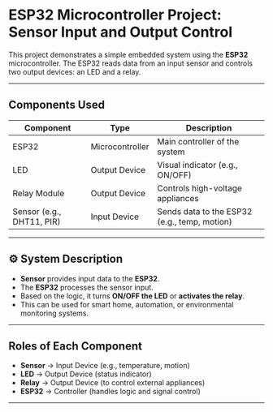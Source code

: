 # ESP32 Microcontroller Project: Sensor Input and Output Control

This project demonstrates a simple embedded system using the **ESP32** microcontroller. The ESP32 reads data from an input sensor and controls two output devices: an LED and a relay.

---

##  Components Used

| Component     | Type          | Description                        |
|---------------|---------------|------------------------------------|
| ESP32         | Microcontroller | Main controller of the system      |
| LED           | Output Device  | Visual indicator (e.g., ON/OFF)    |
| Relay Module  | Output Device  | Controls high-voltage appliances   |
| Sensor (e.g., DHT11, PIR) | Input Device   | Sends data to the ESP32 (e.g., temp, motion) |

---

## ⚙ System Description

- **Sensor** provides input data to the **ESP32**.
- The **ESP32** processes the sensor input.
- Based on the logic, it turns **ON/OFF the LED** or **activates the relay**.
- This can be used for smart home, automation, or environmental monitoring systems.

---

##  Roles of Each Component

- **Sensor** → Input Device (e.g., temperature, motion)
- **LED** → Output Device (status indicator)
- **Relay** → Output Device (to control external appliances)
- **ESP32** → Controller (handles logic and signal control)

---

